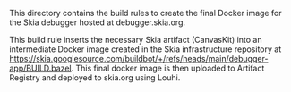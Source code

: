 This directory contains the build rules to create the final Docker image for
the Skia debugger hosted at debugger.skia.org.

This build rule inserts the necessary Skia artifact (CanvasKit) into an
intermediate Docker image created in the Skia infrastructure repository at
https://skia.googlesource.com/buildbot/+/refs/heads/main/debugger-app/BUILD.bazel.
This final docker image is then uploaded to Artifact Registry and deployed to skia.org using Louhi.